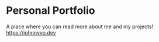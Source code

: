 # Personal Portfolio

A place where you can read more about me and my projects!
https://johnnyvo.dev
